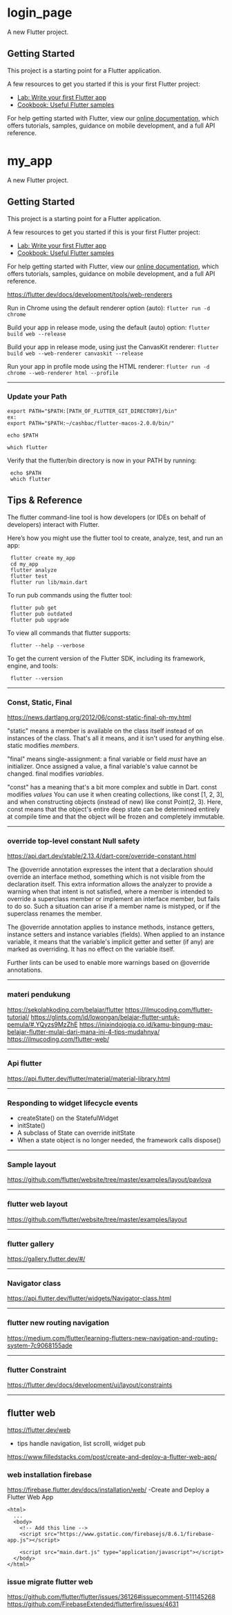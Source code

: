 # login_page

A new Flutter project.

## Getting Started

This project is a starting point for a Flutter application.

A few resources to get you started if this is your first Flutter project:

- [Lab: Write your first Flutter app](https://flutter.dev/docs/get-started/codelab)
- [Cookbook: Useful Flutter samples](https://flutter.dev/docs/cookbook)

For help getting started with Flutter, view our
[online documentation](https://flutter.dev/docs), which offers tutorials,
samples, guidance on mobile development, and a full API reference.


# my_app

A new Flutter project.

## Getting Started

This project is a starting point for a Flutter application.

A few resources to get you started if this is your first Flutter project:

- [Lab: Write your first Flutter app](https://flutter.dev/docs/get-started/codelab)
- [Cookbook: Useful Flutter samples](https://flutter.dev/docs/cookbook)

For help getting started with Flutter, view our
[online documentation](https://flutter.dev/docs), which offers tutorials,
samples, guidance on mobile development, and a full API reference.

https://flutter.dev/docs/development/tools/web-renderers

Run in Chrome using the default renderer option (auto):
`flutter run -d chrome`

Build your app in release mode, using the default (auto) option:
`flutter build web --release`

Build your app in release mode, using just the CanvasKit renderer:
`flutter build web --web-renderer canvaskit --release`

Run your app in profile mode using the HTML renderer:
`flutter run -d chrome --web-renderer html --profile`

---
### Update your Path
```
export PATH="$PATH:[PATH_OF_FLUTTER_GIT_DIRECTORY]/bin"
ex: 
export PATH="$PATH:~/cashbac/flutter-macos-2.0.0/bin/"

echo $PATH

which flutter
```

Verify that the flutter/bin directory is now in your PATH by running:

```
 echo $PATH
 which flutter

```

## Tips & Reference


The flutter command-line tool is how developers (or IDEs on behalf of developers) interact with Flutter.

Here’s how you might use the flutter tool to create, analyze, test, and run an app:

```
 flutter create my_app
 cd my_app
 flutter analyze
 flutter test
 flutter run lib/main.dart
```
To run pub commands using the flutter tool:

```
 flutter pub get
 flutter pub outdated
 flutter pub upgrade
```
To view all commands that flutter supports:

```
 flutter --help --verbose
```
To get the current version of the Flutter SDK, including its framework, engine, and tools:

```
 flutter --version
```

---
### Const, Static, Final
https://news.dartlang.org/2012/06/const-static-final-oh-my.html

"static" means a member is available on the class itself instead of on instances of the class. That's all it means, and it isn't used for anything else. static modifies *members*.

"final" means single-assignment: a final variable or field *must* have an initializer. Once assigned a value, a final variable's value cannot be changed. final modifies *variables*.

"const" has a meaning that's a bit more complex and subtle in Dart. const modifies *values* You can use it when creating collections, like const [1, 2, 3], and when constructing objects (instead of new) like const Point(2, 3). Here, const means that the object's entire deep state can be determined entirely at compile time and that the object will be frozen and completely immutable.


---
### override top-level constant Null safety
https://api.dart.dev/stable/2.13.4/dart-core/override-constant.html

The @override annotation expresses the intent that a declaration should override an interface method, something which is not visible from the declaration itself. This extra information allows the analyzer to provide a warning when that intent is not satisfied, where a member is intended to override a superclass member or implement an interface member, but fails to do so. Such a situation can arise if a member name is mistyped, or if the superclass renames the member.

The @override annotation applies to instance methods, instance getters, instance setters and instance variables (fields). When applied to an instance variable, it means that the variable's implicit getter and setter (if any) are marked as overriding. It has no effect on the variable itself.

Further lints can be used to enable more warnings based on @override annotations.



---
### materi pendukung
https://sekolahkoding.com/belajar/flutter
https://ilmucoding.com/flutter-tutorial/
https://glints.com/id/lowongan/belajar-flutter-untuk-pemula/#.YQyzs9MzZhE
https://inixindojogja.co.id/kamu-bingung-mau-belajar-flutter-mulai-dari-mana-ini-4-tips-mudahnya/
https://ilmucoding.com/flutter-web/


---
### Api flutter
https://api.flutter.dev/flutter/material/material-library.html


---
### Responding to widget lifecycle events
- createState() on the StatefulWidget
- initState() 
- A subclass of State can override initState
- When a state object is no longer needed, the framework calls dispose()

---
### Sample layout
https://github.com/flutter/website/tree/master/examples/layout/pavlova

---
### flutter web layout
https://github.com/flutter/website/tree/master/examples/layout

---
### flutter gallery
https://gallery.flutter.dev/#/


---
### Navigator class
https://api.flutter.dev/flutter/widgets/Navigator-class.html

---
### flutter new routing navigation
https://medium.com/flutter/learning-flutters-new-navigation-and-routing-system-7c9068155ade


---
### flutter Constraint
https://flutter.dev/docs/development/ui/layout/constraints



---
## flutter web
https://flutter.dev/web
- tips handle navigation, list scrolll, widget pub

https://www.filledstacks.com/post/create-and-deploy-a-flutter-web-app/


### web installation firebase
https://firebase.flutter.dev/docs/installation/web/
-Create and Deploy a Flutter Web App 


```
<html>
  ...
  <body>
    <!-- Add this line -->
    <script src="https://www.gstatic.com/firebasejs/8.6.1/firebase-app.js"></script>

    <script src="main.dart.js" type="application/javascript"></script>
  </body>
</html>
```

### issue  migrate flutter web 
https://github.com/flutter/flutter/issues/36126#issuecomment-511145268
https://github.com/FirebaseExtended/flutterfire/issues/4631

